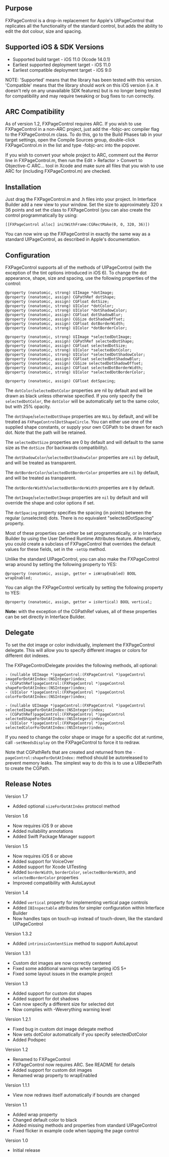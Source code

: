 Purpose
--------------

FXPageControl is a drop-in replacement for Apple's UIPageControl that replicates all the functionality of the standard control, but adds the ability to edit the dot colour, size and spacing.


Supported iOS & SDK Versions
-----------------------------

* Supported build target - iOS 11.0 (Xcode 14.0.1)
* Earliest supported deployment target - iOS 11.0
* Earliest compatible deployment target - iOS 9.0

NOTE: 'Supported' means that the library has been tested with this version. 'Compatible' means that the library should work on this iOS version (i.e. it doesn't rely on any unavailable SDK features) but is no longer being tested for compatibility and may require tweaking or bug fixes to run correctly.


ARC Compatibility
------------------

As of version 1.2, FXPageControl requires ARC. If you wish to use FXPageControl in a non-ARC project, just add the -fobjc-arc compiler flag to the FXPageControl.m class. To do this, go to the Build Phases tab in your target settings, open the Compile Sources group, double-click FXPageControl.m in the list and type -fobjc-arc into the popover.

If you wish to convert your whole project to ARC, comment out the #error line in FXPageControl.m, then run the Edit > Refactor > Convert to Objective-C ARC... tool in Xcode and make sure all files that you wish to use ARC for (including FXPageControl.m) are checked.


Installation
--------------

Just drag the FXPageControl.m and .h files into your project. In Interface Builder add a new view to your window. Set the size to approximately 320 x 36 points and set the class to FXPageControl (you can also create the control programmatically by using:

    [[FXPageControl alloc] initWithFrame:CGRectMake(0, 0, 320, 36)])

You can now wire up the FXPageControl in exactly the same way as a standard UIPageControl, as described in Apple's documentation.


Configuration
---------------

FXPageControl supports all of the methods of UIPageControl (with the exception of the tint options introduced in iOS 6). To change the dot appearance, shape, size and spacing, use the following properties of the control:

    @property (nonatomic, strong) UIImage *dotImage;
    @property (nonatomic, assign) CGPathRef dotShape;
    @property (nonatomic, assign) CGFloat dotSize;
    @property (nonatomic, strong) UIColor *dotColor;
    @property (nonatomic, strong) UIColor *dotShadowColor;
    @property (nonatomic, assign) CGFloat dotShadowBlur;
    @property (nonatomic, assign) CGSize dotShadowOffset;
    @property (nonatomic, assign) CGFloat dotBorderWidth;
    @property (nonatomic, strong) UIColor *dotBorderColor;
    
    @property (nonatomic, strong) UIImage *selectedDotImage;
    @property (nonatomic, assign) CGPathRef selectedDotShape;
    @property (nonatomic, assign) CGFloat selectedDotSize;
    @property (nonatomic, strong) UIColor *selectedDotColor;
    @property (nonatomic, strong) UIColor *selectedDotShadowColor;
    @property (nonatomic, assign) CGFloat selectedDotShadowBlur;
    @property (nonatomic, assign) CGSize selectedDotShadowOffset;
    @property (nonatomic, assign) CGFloat selectedDotBorderWidth;
    @property (nonatomic, strong) UIColor *selectedDotBorderColor;
    
    @property (nonatomic, assign) CGFloat dotSpacing;

The `dotColor`/`selectedDotColor` properties are nil by default and will be drawn as black unless otherwise specified. If you only specify the `selectedDotColor`, the `dotColor` will be automatically set to the same color, but with 25% opacity.
 
The `dotShape`/`selectedDotShape` properties are `NULL` by default, and will be treated as `FXPageControlDotShapeCircle`. You can either use one of the supplied shape constants, or supply your own CGPath to be drawn for each dot. Note that the path will be retained.

The `selectedDotSize` properties are 0 by default and will default to the same size as the `dotSize` (for backwards compatibility).

The `dotShadowColor`/`selectedDotShadowColor` properties are `nil` by default, and will be treated as transparent.

The `dotBorderColor`/`selectedDotBorderColor` properties are `nil` by default, and will be treated as transparent.

The `dotBorderWidth`/`selectedDotBorderWidth` properties are `0` by default.

The `dotImage`/`selectedDotImage` properties are `nil` by default and will override the shape and color options if set.

The `dotSpacing` property specifies the spacing (in points) between the regular (unselected) dots. There is no equivalent "selectedDotSpacing" property.

Most of these properties can either be set programmatically, or in Interface Builder by using the User Defined Runtime Attributes feature. Alternatively, you could create a subclass of FXPageControl that overrides the default values for these fields, set in the `-setUp` method.

Unlike the standard UIPageControl, you can also make the FXPageControl wrap around by setting the following property to YES:

	@property (nonatomic, assign, getter = isWrapEnabled) BOOL wrapEnabled;

You can align the FXPageControl vertically by setting the following property to YES:

    @property (nonatomic, assign, getter = isVertical) BOOL vertical;

**Note:** with the exception of the CGPathRef values, all of these properties can be set directly in Interface Builder.
	

Delegate
------------

To set the dot image or color individually, implement the FXPageControl delegate. This will allow you to specify different images or colors for different dot indexes.

The FXPageControlDelegate provides the following methods, all optional:

    - (nullable UIImage *)pageControl:(FXPageControl *)pageControl imageForDotAtIndex:(NSInteger)index;
    - (CGPathRef)pageControl:(FXPageControl *)pageControl shapeForDotAtIndex:(NSInteger)index;
    - (UIColor *)pageControl:(FXPageControl *)pageControl colorForDotAtIndex:(NSInteger)index;
    
    - (nullable UIImage *)pageControl:(FXPageControl *)pageControl selectedImageForDotAtIndex:(NSInteger)index;
    - (CGPathRef)pageControl:(FXPageControl *)pageControl selectedShapeForDotAtIndex:(NSInteger)index;
    - (UIColor *)pageControl:(FXPageControl *)pageControl selectedColorForDotAtIndex:(NSInteger)index;

If you need to change the color shape or image for a specific dot at runtime, call `-setNeedsDisplay` on the FXPageControl to force it to redraw.

Note that CGPathRefs that are created and returned from the `-pageControl:shapeForDotAtIndex:` method should be autoreleased to prevent memory leaks. The simplest way to do this is to use a UIBezierPath to create the CGPath.


Release Notes
--------------
Version 1.7

- Added optional `sizeForDotAtIndex` protocol method

Version 1.6

- Now requires iOS 9 or above
- Added nullability annotations
- Added Swift Package Manager support

Version 1.5

- Now requires iOS 6 or above
- Added support for VoiceOver
- Added support for Xcode UITesting
- Added `borderWidth`, `borderColor`, `selectedBorderWidth`, and `selectedBorderColor` properties
- Improved compatibility with AutoLayout

Version 1.4

- Added `vertical` property for implementing vertical page controls
- Added `IBInspectable` attributes for simpler configuration within Interface Builder
- Now handles taps on touch-up instead of touch-down, like the standard UIPageControl

Version 1.3.2

- Added `intrinsicContentSize` method to support AutoLayout

Version 1.3.1

- Custom dot images are now correctly centered
- Fixed some additional warnings when targeting iOS 5+
- Fixed some layout issues in the example project

Version 1.3

- Added support for custom dot shapes
- Added support for dot shadows
- Can now specify a different size for selected dot
- Now complies with -Weverything warning level

Version 1.2.1

- Fixed bug in custom dot image delegate method
- Now sets dotColor automatically if you specify selectedDotColor
- Added Podspec

Version 1.2

- Renamed to FXPageControl
- FXPageControl now requires ARC. See README for details
- Added support for custom dot images
- Renamed wrap property to wrapEnabled

Version 1.1.1

- View now redraws itself automatically if bounds are changed

Version 1.1

- Added wrap property
- Changed default color to black
- Added missing methods and properties from standard UIPageControl
- Fixed flicker in example code when tapping the page control

Version 1.0

- Initial release
